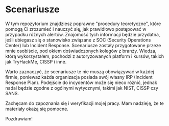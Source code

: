 # Scenariusze
W tym repozytorium znajdziesz poprawne "procedury teoretyczne", które pomogą Ci zrozumieć i nauczyć się, jak prawidłowo postępować w przypadku różnych alertów. Znajomość tych informacji będzie przydatna, jeśli ubiegasz się o stanowisko związane z SOC (Security Operations Center) lub Incident Response. Scenariusze zostały przygotowane przeze mnie osobiście, pod okiem doświadczonych kolegów z branży. Wiedza, którą wykorzystałem, pochodzi z autoryzowanych platform i kursów, takich jak TryHackMe, CISSP i inne.

Warto zaznaczyć, że scenariusze te nie muszą obowiązywać w każdej firmie, ponieważ każda organizacja posiada swój własny IRP (Incident Response Plan). Podejście do incydentów może się nieco różnić, jednak nadal będzie zgodne z ogólnymi wytycznymi, takimi jak NIST, CISSP czy SANS.

Zachęcam do zapoznania się i weryfikacji mojej pracy. Mam nadzieję, że te materiały okażą się pomocne.

Pozdrawiam!
